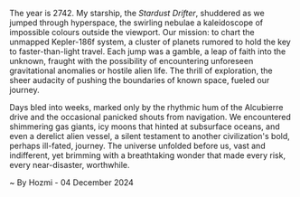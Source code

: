 
The year is 2742.  My starship, the *Stardust Drifter*, shuddered as we jumped through hyperspace, the swirling nebulae a kaleidoscope of impossible colours outside the viewport.  Our mission: to chart the unmapped Kepler-186f system, a cluster of planets rumored to hold the key to faster-than-light travel.  Each jump was a gamble, a leap of faith into the unknown, fraught with the possibility of encountering unforeseen gravitational anomalies or hostile alien life. The thrill of exploration, the sheer audacity of pushing the boundaries of known space, fueled our journey.


Days bled into weeks, marked only by the rhythmic hum of the Alcubierre drive and the occasional panicked shouts from navigation.  We encountered shimmering gas giants, icy moons that hinted at subsurface oceans, and even a derelict alien vessel, a silent testament to another civilization's bold, perhaps ill-fated, journey. The universe unfolded before us, vast and indifferent, yet brimming with a breathtaking wonder that made every risk, every near-disaster, worthwhile.

~ By Hozmi - 04 December 2024
